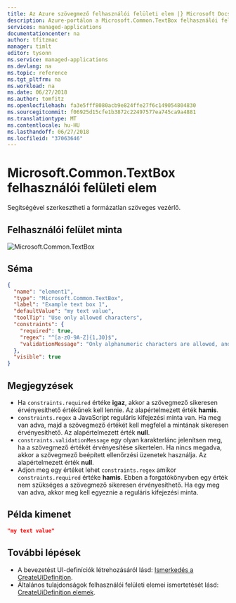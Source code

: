 ```yaml
---
title: Az Azure szövegmező felhasználói felületi elem |} Microsoft Docs
description: Azure-portálon a Microsoft.Common.TextBox felhasználói felületi elem ismerteti.
services: managed-applications
documentationcenter: na
author: tfitzmac
manager: timlt
editor: tysonn
ms.service: managed-applications
ms.devlang: na
ms.topic: reference
ms.tgt_pltfrm: na
ms.workload: na
ms.date: 06/27/2018
ms.author: tomfitz
ms.openlocfilehash: fa3e5fff8080acb9e824ffe27f6c149054804830
ms.sourcegitcommit: f06925d15cfe1b3872c22497577ea745ca9a4881
ms.translationtype: MT
ms.contentlocale: hu-HU
ms.lasthandoff: 06/27/2018
ms.locfileid: "37063646"
---
```

# <a name="microsoftcommontextbox-ui-element"></a>Microsoft.Common.TextBox felhasználói felületi elem
Segítségével szerkesztheti a formázatlan szöveges vezérlő.

## <a name="ui-sample"></a>Felhasználói felület minta
![Microsoft.Common.TextBox](./media/managed-application-elements/microsoft.common.textbox.png)

## <a name="schema"></a>Séma
```json
{
  "name": "element1",
  "type": "Microsoft.Common.TextBox",
  "label": "Example text box 1",
  "defaultValue": "my text value",
  "toolTip": "Use only allowed characters",
  "constraints": {
    "required": true,
    "regex": "^[a-z0-9A-Z]{1,30}$",
    "validationMessage": "Only alphanumeric characters are allowed, and the value must be 1-30 characters long."
  },
  "visible": true
}
```

## <a name="remarks"></a>Megjegyzések
- Ha `constraints.required` értéke **igaz**, akkor a szövegmező sikeresen érvényesíthető értékűnek kell lennie. Az alapértelmezett érték **hamis**.
- `constraints.regex` a JavaScript reguláris kifejezési minta van. Ha meg van adva, majd a szövegmező értékét kell megfelel a mintának sikeresen érvényesíthető. Az alapértelmezett érték **null**.
- `constraints.validationMessage` egy olyan karakterlánc jelenítsen meg, ha a szövegmező értékét érvényesítése sikertelen. Ha nincs megadva, akkor a szövegmező beépített ellenőrzési üzenetek használja. Az alapértelmezett érték **null**.
- Adjon meg egy értéket lehet `constraints.regex` amikor `constraints.required` értéke **hamis**. Ebben a forgatókönyvben egy érték nem szükséges a szövegmező sikeresen érvényesíthető. Ha egy meg van adva, akkor meg kell egyeznie a reguláris kifejezési minta.

## <a name="sample-output"></a>Példa kimenet

```json
"my text value"
```

## <a name="next-steps"></a>További lépések
* A bevezetést UI-definíciók létrehozásáról lásd: [Ismerkedés a CreateUiDefinition](create-uidefinition-overview.md).
* Általános tulajdonságok felhasználói felületi elemei ismertetését lásd: [CreateUiDefinition elemek](create-uidefinition-elements.md).
